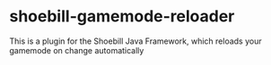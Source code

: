 # shoebill-gamemode-reloader
This is a plugin for the Shoebill Java Framework, which reloads your gamemode on change automatically
